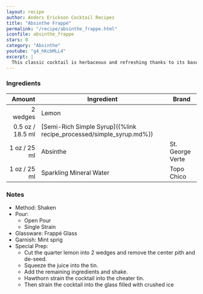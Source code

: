 ```yaml
---
layout: recipe
author: Anders Erickson Cocktail Recipes
title: "Absinthe Frappé"
permalink: "/recipe/absinthe_frappe.html"
iconfile: absinthe_frappe
stars: 0
category: "Absinthe"
youtube: "g4_hKcbMLL4"
excerpt: |
  This classic cocktail is herbaceous and refreshing thanks to its base spirit, anisette, soda water, crushed ice, and a mint garnish.
---
```


### Ingredients

|   Amount | Ingredient                                                | Brand            |
| -------: | --------------------------------------------------------- | ---------------- |
| 2 wedges | Lemon                                                     |
|   0.5 oz / 18.5 ml | [Semi-Rich Simple Syrup]({%link recipe_processed/simple_syrup.md%}) |
|     1 oz / 25 ml | Absinthe                                                  | St. George Verte |
|     1 oz / 25 ml | Sparkling Mineral Water                                   | Topo Chico       |

### Notes

- Method: Shaken
- Pour:
  - Open Pour
  - Single Strain
- Glassware: Frappé Glass
- Garnish: Mint sprig
- Special Prep:
  - Cut the quarter lemon into 2 wedges and remove the center pith and de-seed.
  - Squeeze the juice into the tin.
  - Add the remaining ingredients and shake.
  - Hawthorn strain the cocktail into the cheater tin.
  - Then strain the cocktail into the glass filled with crushed ice
